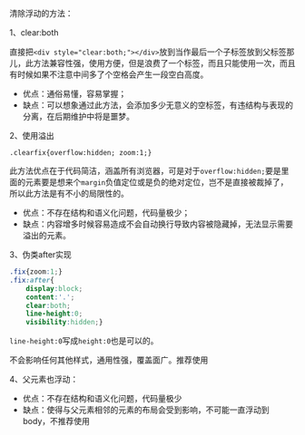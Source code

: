 清除浮动的方法：

1、clear:both

直接把`<div style="clear:both;"></div>`放到当作最后一个子标签放到父标签那儿，此方法兼容性强，使用方便，但是浪费了一个标签，而且只能使用一次，而且有时候如果不注意中间多了个空格会产生一段空白高度。

- 优点：通俗易懂，容易掌握；
- 缺点：可以想象通过此方法，会添加多少无意义的空标签，有违结构与表现的分离，在后期维护中将是噩梦。

2、使用溢出

```
.clearfix{overflow:hidden; zoom:1;}
```

此方法优点在于代码简洁，涵盖所有浏览器，可是对于`overflow:hidden;`要是里面的元素要是想来个`margin`负值定位或是负的绝对定位，岂不是直接被裁掉了，所以此方法是有不小的局限性的。

- 优点：不存在结构和语义化问题，代码量极少；
- 缺点：内容增多时候容易造成不会自动换行导致内容被隐藏掉，无法显示需要溢出的元素。

3、伪类after实现

```css
.fix{zoom:1;}
.fix:after{
    display:block;
    content:'.';
    clear:both;
    line-height:0;
    visibility:hidden;}
```

`line-height:0`写成`height:0`也是可以的。

不会影响任何其他样式，通用性强，覆盖面广。推荐使用

4、父元素也浮动：

- 优点：不存在结构和语义化问题，代码量极少
- 缺点：使得与父元素相邻的元素的布局会受到影响，不可能一直浮动到body，不推荐使用
